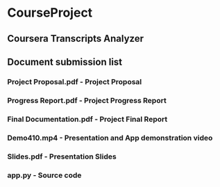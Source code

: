 # CourseProject
## Coursera Transcripts Analyzer

## Document submission list

### Project Proposal.pdf  -  Project Proposal

### Progress Report.pdf   -  Project Progress Report

### Final Documentation.pdf  -  Project Final Report

### Demo410.mp4  - Presentation and App demonstration video

### Slides.pdf  -  Presentation Slides

### app.py  -  Source code

    

